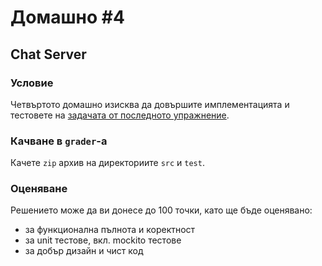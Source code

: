 # Домашно #4

## Chat Server

### Условие

Четвъртото домашно изисква да довършите имплементацията и тестовете на [задачата от последното упражнение](https://github.com/vikrusev/java-technologies/tree/main/11-design-patterns-maven/Chat%20Server).

### Качване в `grader`-a
Качете `zip` архив на директориите `src` и `test`.

### Оценяване

Решението може да ви донесе до 100 точки, като ще бъде оценявано:

* за функционална пълнота и коректност
* за unit тестове, вкл. mockito тестове
* за добър дизайн и чист код
